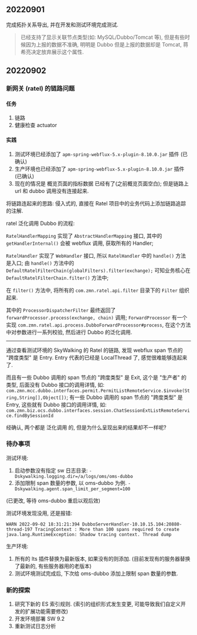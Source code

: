 ## 20220901

完成拓扑关系导出, 并在开发和测试环境完成测试.

> 已经支持了显示关联节点类型(如: MySQL/Dubbo/Tomcat 等), 但是有些时候因为上报的数据不准确, 明明是 Dubbo 但是上报的数据却是 Tomcat, 
> 蒋希亮决定放弃展示这个属性.

## 20220902

### 新网关 (ratel) 的链路问题

#### 任务

1. 链路
2. 健康检查 actuator 

#### 实践

1. 测试环境已经添加了 `apm-spring-webflux-5.x-plugin-8.10.0.jar` 插件 (已确认)
2. 生产环境也已经添加了 `apm-spring-webflux-5.x-plugin-8.10.0.jar` 插件 (已确认)
3. 现在的情况是 概览页面的指标数据 已经有了(之前概览页面空白); 但是链路上 url 和 dubbo 调用没有连接起来.

将链路连起来的思路: 侵入式的, 直接在 Ratel 项目中的业务代码上添加链路追踪的注解.

ratel 泛化调用 Dubbo 的流程: 

`RatelHandlerMapping` 实现了 `AbstractHandlerMapping` 接口, 其中的 `getHandlerInternal()` 会被 webflux 调用, 获取所有的 Handler;

`RatelHandler` 实现了 `WebHandler` 接口, 所以 `RatelHandler` 中的 `handle()` 方法是入口; 
由 `handle()` 方法中的 `DefaultRatelFilterChain(globalFilters).filter(exchange);` 可知业务核心在 `DefaultRatelFilterChain.filter()` 方法中;

在 `filter()` 方法中, 将所有的 `com.zmn.ratel.api.filter` 目录下的 `Filter` 组织起来.

其中的 `ProcessorDispatcherFilter` 最终返回了 `forwardProcessor.process(exchange, chain)` 调用; 
`ForwardProcessor` 有一个实现 `com.zmn.ratel.api.process.DubboForwardProcessor#process`, 在这个方法中对参数进行一系列校验, 然后进行 Dubbo 的泛化调用.

---

通过查看测试环境的 SkyWalking 的 Ratel 的链路, 发现 webflux span 节点的 "跨度类型" 是 Entry. Entry 代表的已经是 LocalThread 了, 感觉很难能够连起来了.

而且有一些 Dubbo 调用的 span 节点的 "跨度类型" 是 Exit, 这个是 "生产者" 的类型, 后面没有 Dubbo 接口的调用详情, 如: `com.zmn.mcc.dubbo.interfaces.permit.PermitListRemoteService.$invoke(String,String[],Object[])`; 
有一些 Dubbo 调用的 span 节点的 "跨度类型" 是 Entry, 这些就有 Dubbo 接口的调用详情, 如: `com.zmn.biz.ocs.dubbo.interfaces.session.ChatSessionExtListRemoteService.findBySessionId`

经确认, 两个都是 泛化调用 的, 但是为什么呈现出来的结果却不一样呢?

### 待办事项

测试环境:

1. 启动参数没有指定 sw 日志目录: `-Dskywalking.logging.dir=/a/logs/oms/oms-dubbo`
2. 添加限制 span 数量的参数, 以 oms-dubbo 为例. `-Dskywalking.agent.span_limit_per_segment=100`

(已更改, 等待 oms-dubbo 重启以观后效)

测试环境发现没用, 还是报错: 

```text
WARN 2022-09-02 18:31:21:394 DubboServerHandler-10.10.15.104:20880-thread-197 TracingContext : More than 100 spans required to create 
java.lang.RuntimeException: Shadow tracing context. Thread dump
```

生产环境:

1. 所有的 lts 插件替换为最新版本, 如果没有的则添加. (目前发现有的服务器替换了最新的, 有些服务器用的老版本)
2. 测试环境测试完成后, 下次给 oms-dubbo 添加上限制 span 数量的参数.

### 新的探索

1. 研究下新的 ES 索引规则. (索引的组织形式发生变更, 可能导致我们自定义开发的扩展功能需要修改)
2. 开发环境部署 SW 9.2
3. 重新测试日志分析


















